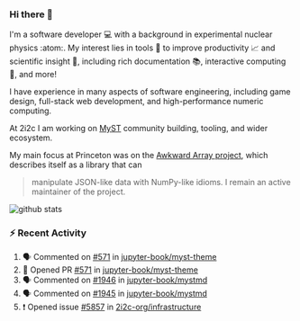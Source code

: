 ### Hi there 👋 

I'm a software developer 💻 with a background in experimental nuclear physics :atom:. My interest lies in tools :wrench: to improve productivity :chart_with_upwards_trend: and scientific insight :telescope:, including rich documentation 📚, interactive computing 🧮, and more! 

I have experience in many aspects of software engineering, including game design, full-stack web development, and high-performance numeric computing. 

At 2i2c I am working on [MyST](https://github.com/jupyter-book/mystmd) community building, tooling, and wider ecosystem. 

My main focus at Princeton was on the [Awkward Array project](awkward-array.org/), which describes itself as a library that can 
> manipulate JSON-like data with NumPy-like idioms. I remain an active maintainer of the project. 

![github stats](https://github-readme-stats.vercel.app/api?username=agoose77&show_icons=true&hide_rank=true&hide_title=true&bg_color=30,e76445,904e95&text_color=efe3ec&icon_color=efe3ec)
<!--
**agoose77/agoose77** is a ✨ _special_ ✨ repository because its `README.md` (this file) appears on your GitHub profile.

Here are some ideas to get you started:

- 🔭 I’m currently working on ...
- 🌱 I’m currently learning ...
- 👯 I’m looking to collaborate on ...
- 🤔 I’m looking for help with ...
- 💬 Ask me about ...
- 📫 How to reach me: ...
- 😄 Pronouns: ...
- ⚡ Fun fact: ...
-->

### :zap: Recent Activity

<!--START_SECTION:activity-->
1. 🗣 Commented on [#571](https://github.com/jupyter-book/myst-theme/pull/571#issuecomment-2775910417) in [jupyter-book/myst-theme](https://github.com/jupyter-book/myst-theme)
2. 💪 Opened PR [#571](https://github.com/jupyter-book/myst-theme/pull/571) in [jupyter-book/myst-theme](https://github.com/jupyter-book/myst-theme)
3. 🗣 Commented on [#1946](https://github.com/jupyter-book/mystmd/issues/1946#issuecomment-2775383482) in [jupyter-book/mystmd](https://github.com/jupyter-book/mystmd)
4. 🗣 Commented on [#1945](https://github.com/jupyter-book/mystmd/pull/1945#issuecomment-2775306679) in [jupyter-book/mystmd](https://github.com/jupyter-book/mystmd)
5. ❗ Opened issue [#5857](https://github.com/2i2c-org/infrastructure/issues/5857) in [2i2c-org/infrastructure](https://github.com/2i2c-org/infrastructure)
<!--END_SECTION:activity-->
